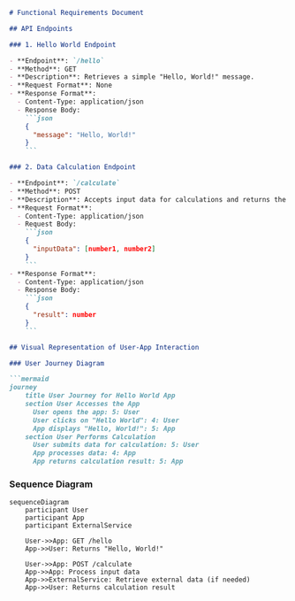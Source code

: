 ```markdown
# Functional Requirements Document

## API Endpoints

### 1. Hello World Endpoint

- **Endpoint**: `/hello`
- **Method**: GET
- **Description**: Retrieves a simple "Hello, World!" message.
- **Request Format**: None
- **Response Format**: 
  - Content-Type: application/json
  - Response Body:
    ```json
    {
      "message": "Hello, World!"
    }
    ```

### 2. Data Calculation Endpoint

- **Endpoint**: `/calculate`
- **Method**: POST
- **Description**: Accepts input data for calculations and returns the result.
- **Request Format**:
  - Content-Type: application/json
  - Request Body:
    ```json
    {
      "inputData": [number1, number2]
    }
    ```
- **Response Format**: 
  - Content-Type: application/json
  - Response Body:
    ```json
    {
      "result": number
    }
    ```

## Visual Representation of User-App Interaction

### User Journey Diagram

```mermaid
journey
    title User Journey for Hello World App
    section User Accesses the App
      User opens the app: 5: User
      User clicks on "Hello World": 4: User
      App displays "Hello, World!": 5: App
    section User Performs Calculation
      User submits data for calculation: 5: User
      App processes data: 4: App
      App returns calculation result: 5: App
```

### Sequence Diagram

```mermaid
sequenceDiagram
    participant User
    participant App
    participant ExternalService

    User->>App: GET /hello
    App->>User: Returns "Hello, World!"

    User->>App: POST /calculate
    App->>App: Process input data
    App->>ExternalService: Retrieve external data (if needed)
    App->>User: Returns calculation result
```
```